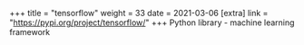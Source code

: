 +++
title = "tensorflow"
weight = 33
date = 2021-03-06
[extra]
link = "https://pypi.org/project/tensorflow/"
+++
Python library - machine learning framework

